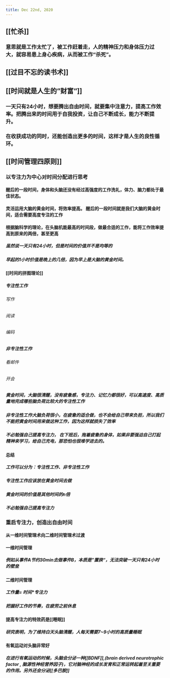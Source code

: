 ```yaml
---
title: Dec 22nd, 2020
---
```


## [[忙杀]]
### 意思就是工作太忙了，被工作赶着走，人的精神压力和身体压力过大，就容易患上身心疾病，从而被工作“杀死”。
## [[过目不忘的读书术]]
## [[时间就是人生的“财富“]]
### 一天只有24小时，想要腾出自由时间，就要集中注意力，提高工作效率。把腾出来的时间用于自我投资，让自己不断成长，能力不断提升。
### 在收获成功的同时，还能创造出更多的时间，这样才是人生的良性循环。
## [[时间管理四原则]]
### 以**专注力**为中心对时间分配进行思考
#### 醒后的一段时间，身体和头脑还没有经过高强度的工作洗礼，体力、脑力都处于最佳状态。
#### 灵活运用大脑的黄金时间，将效率提高。 醒后的一段时间就是我们大脑的黄金时间，适合需要高度专注的工作
#### 根据脑科学的理论，在头脑机能最高的时间段，做最合适的工作，能将工作效率提高到原来的两倍，甚至更高
##### 虽然说一天只有24小时，但是时间的价值并不是均等的
##### 早起的1小时价值是晚上的几倍，因为早上是大脑的黄金时间。
#### [[时间的**拼图理论**]]
##### 专注性工作
###### 写作
###### 阅读
###### 编码
##### 非专注性工作
###### 看邮件
###### 开会
##### 黄金时间，大脑很清醒，没有疲惫感，专注力、记忆力都很好，可以高速度、高质量地完成哪些脑负荷比较大的**专注性工作**
##### **非专注性工作**大脑负荷很小，在疲惫的适合做，也不会给自己带来负担，所以我们不能把黄金时间用来做这种工作，因为这样就损失了效率
##### 不必勉强自己提高**专注力**， 在下班后，拖着疲惫的身体，如果非要强迫自己打起精神来学习，给自己充电，那恐怕也很难学进去的。
#### 总结
##### 工作可以分为：专注性工作、非专注性工作
##### 专注性工作应该放在黄金时间去做
##### 黄金时间的价值是其他时间的n倍
##### 不必勉强自己提高专注力
### 重启**专注力**，创造出自由时间
#### 从一维时间管理术向二维时间管理术过渡
#### 一维时间管理
##### 例如从事件A节约30min去做事件B，本质是”置换“，无法突破一天只有24小时 的壁垒
#### 二维时间管理
##### 工作量=  时间*专注力
##### 把握好工作的节奏，在疲劳之前休息
#### 提高专注力的特效药是[[睡眠]]
##### 研究表明，为了维持白天头脑清醒，人每天需要7~9小时的高质量睡眠
#### 有氧运动对头脑非常好
##### 在进行有氧运动的时候，头脑会分泌一种[[BDNF]],(brain derived neurotrophic factor , 脑源性神经营养因子)，它对脑神经的成长发育和正常运转起着至关重要的作用。另外还会分泌[[多巴胺]]
####
